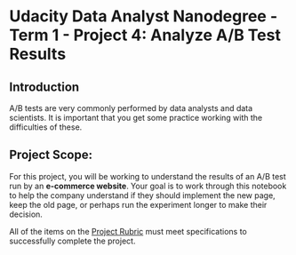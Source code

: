 # Udacity Data Analyst Nanodegree - Term 1 - Project 4: Analyze A/B Test Results

## Introduction

A/B tests are very commonly performed by data analysts and data scientists. It is important that you get some practice working with the difficulties of these.

## Project Scope:
For this project, you will be working to understand the results of an A/B test run by an **e-commerce website**. Your goal is to work through this notebook to help the company understand if they should implement the new page, keep the old page, or perhaps run the experiment longer to make their decision.

All of the items on the [Project Rubric](https://review.udacity.com/#!/projects/37e27304-ad47-4eb0-a1ab-8c12f60e43d0/rubric) must meet specifications to successfully complete the project.
